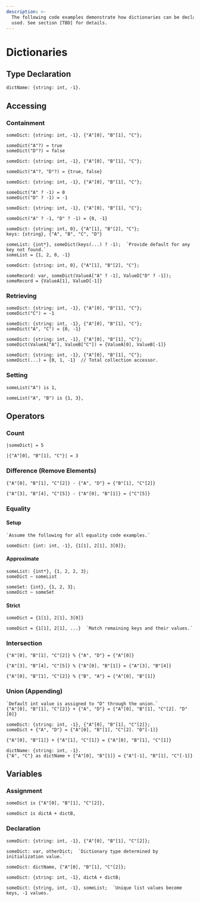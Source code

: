 ```yaml
---
description: >-
  The following code examples demonstrate how dictionaries can be declared and
  used. See section [TBD] for details.
---
```


# Dictionaries

## Type Declaration

```
dictName: {string: int, -1}.
```

## Accessing

### Containment

```
someDict: {string: int, -1}, {"A"[0], "B"[1], "C"};

someDict("A"?) = true
someDict("D"?) = false
```

```
someDict: {string: int, -1}, {"A"[0], "B"[1], "C"};

someDict("A"?, "D"?) = {true, false}
```

```
someDict: {string: int, -1}, {"A"[0], "B"[1], "C"};

someDict("A" ? -1) = 0
someDict("D" ? -1) = -1
```

```
someDict: {string: int, -1}, {"A"[0], "B"[1], "C"};

someDict("A" ? -1, "D" ? -1) = {0, -1}
```

```
someDict: {string: int, 0}, {"A"[1], "B"[2], "C"};
keys: {string}, {"A", "B", "C", "D"}

someList: {int*}, someDict(keys(...) ? -1);  `Provide default for any key not found.`
someList = {1, 2, 0, -1}
```

```
someDict: {string: int, 0}, {"A"[1], "B"[2], "C"};

someRecord: var, someDict(ValueA["A" ? -1], ValueD["D" ? -1]);
someRecord = {ValueA[1], ValueD[-1]}
```

### Retrieving

```
someDict: {string: int, -1}, {"A"[0], "B"[1], "C"};
someDict("C") = -1
```

```
someDict: {string: int, -1}, {"A"[0], "B"[1], "C"};
someDict("A", "C") = {0, -1}
```

```
someDict: {string: int, -1}, {"A"[0], "B"[1], "C"};
someDict(ValueA["A"], ValueB["C"]) = {ValueA[0], ValueB[-1]}
```

```
someDict: {string: int, -1}, {"A"[0], "B"[1], "C"};
someDict(...) = {0, 1, -1}  // Total collection accessor.
```

### Setting

```
someList("A") is 1,
```

```
someList("A", "B") is {1, 3},
```

## Operators

### Count

```
|someDict| = 5
```

```
|{"A"[0], "B"[1], "C"}| = 3
```

### Difference (Remove Elements)

```
{"A"[0], "B"[1], "C"[2]} - {"A", "D"} = {"B"[1], "C"[2]}
```

```
{"A"[3], "B"[4], "C"[5]} - {"A"[0], "B"[1]} = {"C"[5]}
```

### Equality

#### Setup

```
`Assume the following for all equality code examples.`

someDict: {int: int, -1}, {1[1], 2[1], 3[0]};
```

#### Approximate

```
someList: {int*}, {1, 2, 2, 3};
someDict ~ someList
```

```
someSet: {int}, {1, 2, 3};
someDict ~ someSet
```

#### Strict

```
someDict = {1[1], 2[1], 3[0]}
```

```
someDict = {1[1], 2[1], ...}  `Match remaining keys and their values.`
```

### Intersection

```
{"A"[0], "B"[1], "C"[2]} % {"A", "D"} = {"A"[0]}
```

```
{"A"[3], "B"[4], "C"[5]} % {"A"[0], "B"[1]} = {"A"[3], "B"[4]}
```

```
{"A"[0], "B"[1], "C"[2]} % {"B", "A"} = {"A"[0], "B"[1]}
```

### Union (Appending)

```
`Default int value is assigned to "D" through the union.`
{"A"[0], "B"[1], "C"[2]} + {"A", "D"} = {"A"[0], "B"[1], "C"[2]. "D"[0]}
```

```
someDict: {string: int, -1}, {"A"[0], "B"[1], "C"[2]};
someDict + {"A", "D"} = {"A"[0], "B"[1], "C"[2]. "D"[-1]}
```

```
{"A"[0], "B"[1]} + {"A"[1], "C"[1]} = {"A"[0], "B"[1], "C"[1]}
```

```
dictName: {string: int, -1}.
{"A", "C"} as dictName + {"A"[0], "B"[1]} = {"A"[-1], "B"[1], "C"[-1]}
```

## Variables

### Assignment

```
someDict is {"A"[0], "B"[1], "C"[2]},
```

```
someDict is dictA + dictB,
```

### Declaration

```
someDict: {string: int, -1}, {"A"[0], "B"[1], "C"[2]};
```

```
someDict: var, otherDict;  `Dictionary type determined by initialization value.`
```

```
someDict: dictName, {"A"[0], "B"[1], "C"[2]};
```

```
someDict: {string: int, -1}, dictA + dictB;
```

```
someDict: {string, int, -1}, someList;  `Unique list values become keys, -1 values.`
```
